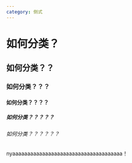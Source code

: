 ```yaml
---
category: 侧式
---
```

# 如何分类？

## 如何分类？？

### 如何分类？？？

#### 如何分类？？？？

##### 如何分类？？？？？

###### 如何分类？？？？？？

nyaaaaaaaaaaaaaaaaaaaaaaaaaaaaaaaaaaaaa！